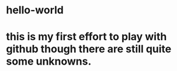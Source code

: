 # hello-world
# this is my first effort to play with github though there are still quite some unknowns.
